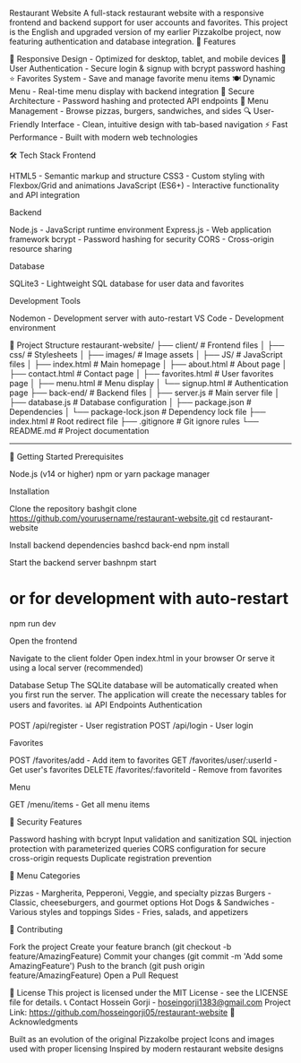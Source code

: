 Restaurant Website
A full-stack restaurant website with a responsive frontend and backend support for user accounts and favorites. This project is the English and upgraded version of my earlier Pizzakolbe project, now featuring authentication and database integration.
🚀 Features

📱 Responsive Design - Optimized for desktop, tablet, and mobile devices
👤 User Authentication - Secure login & signup with bcrypt password hashing
⭐ Favorites System - Save and manage favorite menu items
🍽️ Dynamic Menu - Real-time menu display with backend integration
🔐 Secure Architecture - Password hashing and protected API endpoints
🛒 Menu Management - Browse pizzas, burgers, sandwiches, and sides
🔍 User-Friendly Interface - Clean, intuitive design with tab-based navigation
⚡ Fast Performance - Built with modern web technologies

🛠️ Tech Stack
Frontend

HTML5 - Semantic markup and structure
CSS3 - Custom styling with Flexbox/Grid and animations
JavaScript (ES6+) - Interactive functionality and API integration

Backend

Node.js - JavaScript runtime environment
Express.js - Web application framework
bcrypt - Password hashing for security
CORS - Cross-origin resource sharing

Database

SQLite3 - Lightweight SQL database for user data and favorites

Development Tools

Nodemon - Development server with auto-restart
VS Code - Development environment

📁 Project Structure
restaurant-website/
├── client/                 # Frontend files
│   ├── css/               # Stylesheets
│   ├── images/            # Image assets
│   ├── JS/                # JavaScript files
│   ├── index.html         # Main homepage
│   ├── about.html         # About page
│   ├── contact.html       # Contact page
│   ├── favorites.html     # User favorites page
│   ├── menu.html          # Menu display
│   └── signup.html        # Authentication page
├── back-end/              # Backend files
│   ├── server.js          # Main server file
│   ├── database.js        # Database configuration
│   ├── package.json       # Dependencies
│   └── package-lock.json  # Dependency lock file
├── index.html             # Root redirect file
├── .gitignore             # Git ignore rules
└── README.md              # Project documentation
_________________________________________________________________________

🚀 Getting Started
Prerequisites

Node.js (v14 or higher)
npm or yarn package manager

Installation

Clone the repository
bashgit clone https://github.com/yourusername/restaurant-website.git
cd restaurant-website

Install backend dependencies
bashcd back-end
npm install

Start the backend server
bashnpm start
# or for development with auto-restart
npm run dev

Open the frontend

Navigate to the client folder
Open index.html in your browser
Or serve it using a local server (recommended)



Database Setup
The SQLite database will be automatically created when you first run the server. The application will create the necessary tables for users and favorites.
📊 API Endpoints
Authentication

POST /api/register - User registration
POST /api/login - User login

Favorites

POST /favorites/add - Add item to favorites
GET /favorites/user/:userId - Get user's favorites
DELETE /favorites/:favoriteId - Remove from favorites

Menu

GET /menu/items - Get all menu items

🔐 Security Features

Password hashing with bcrypt
Input validation and sanitization
SQL injection protection with parameterized queries
CORS configuration for secure cross-origin requests
Duplicate registration prevention

🌟 Menu Categories

Pizzas - Margherita, Pepperoni, Veggie, and specialty pizzas
Burgers - Classic, cheeseburgers, and gourmet options
Hot Dogs & Sandwiches - Various styles and toppings
Sides - Fries, salads, and appetizers

🤝 Contributing

Fork the project
Create your feature branch (git checkout -b feature/AmazingFeature)
Commit your changes (git commit -m 'Add some AmazingFeature')
Push to the branch (git push origin feature/AmazingFeature)
Open a Pull Request

📝 License
This project is licensed under the MIT License - see the LICENSE file for details.
📞 Contact
Hossein Gorji - hoseingorji1383@gmail.com
Project Link: https://github.com/hosseingorji05/restaurant-website
🙏 Acknowledgments

Built as an evolution of the original Pizzakolbe project
Icons and images used with proper licensing
Inspired by modern restaurant website designs
